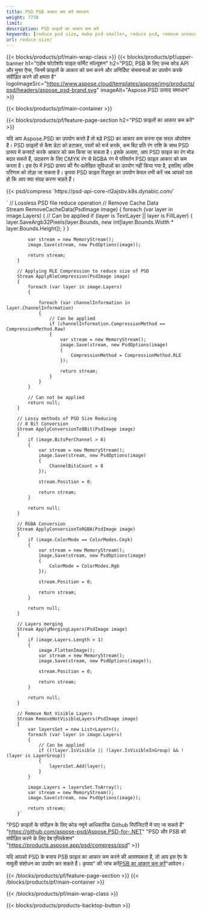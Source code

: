 ```yaml
---
title: PSD PSB आकार कम करें समाधान
weight: 7730
limit: 
description: PSD फ़ाइलों का आकार कम करें
keywords: [reduce psd size, make psd smaller, reduce psd, remove unnecessary psd data]
url: reduce-size/
---
```

{{< blocks/products/pf/main-wrap-class >}}
{{< blocks/products/pf/upper-banner h1="एडोब फोटोशॉप फाइल फॉर्मेट सॉल्यूशन" h2="PSD, PSB के लिए उच्च कोड API और मुफ्त ऐप्स, जिनमें फ़ाइलों के आकार को कम करने और अनिर्दिष्ट संभावनाओं का उपयोग करके संपीड़ित करने की क्षमता है" logoImageSrc="https://www.aspose.cloud/templates/aspose/img/products/psd/headers/aspose_psd-brand.svg" imageAlt="Aspose.PSD उत्पाद समाधान" >}}

{{< blocks/products/pf/main-container >}}

{{< blocks/products/pf/feature-page-section h2="PSD फ़ाइलों का आकार कम करें" >}}

<p>यदि आप Aspose.PSD का उपयोग करते हैं तो बड़े PSD का आकार कम करना एक सरल ऑपरेशन है। PSD फ़ाइलों से कैश डेटा को हटाकर, परतों को मर्ज करके, कम बिट प्रति रंग राशि के साथ PSD प्रारूप में कनवर्ट करके आकार को कम किया जा सकता है। इसके अलावा, आप PSD फ़ाइल का रंग मोड बदल सकते हैं, उदाहरण के लिए CMYK रंग से RGBA रंग में परिवर्तन PSD फ़ाइल आकार को कम करता है। इस ऐप में PSD प्रारूप की गैर-प्रलेखित सुविधाओं का उपयोग नहीं किया गया है, इसलिए अंतिम परिणाम को तोड़ा जा सकता है। कृपया PSD फ़ाइल रिड्यूस का उपयोग केवल तभी करें जब आपको पता हो कि आप क्या संग्रह करना चाहते हैं।</p>
{{< psd/compress `https://psd-api-core-rl2ajsbv.k8s.dynabic.com/` 

`        // Lossless PSD file reduce operation
        // Remove Cache Data			
        Stream RemoveCacheData(PsdImage image)
        {
            foreach (var layer in image.Layers)
            {
                // Can be applied
                if (layer is TextLayer || layer is FillLayer)
                {
                    layer.SaveArgb32Pixels(layer.Bounds, new int[layer.Bounds.Width * layer.Bounds.Height]);
                }
            }

            var stream = new MemoryStream();
            image.Save(stream, new PsdOptions(image));

            return stream;
        }

        // Applying RLE Compression to reduce size of PSD
        Stream ApplyRleCompression(PsdImage image)
        {
            foreach (var layer in image.Layers)
            {

                foreach (var channelInformation in layer.ChannelInformation)
                {
                    // Can be applied
                    if (channelInformation.CompressionMethod == CompressionMethod.Raw)
                    {
                        var stream = new MemoryStream();
                        image.Save(stream, new PsdOptions(image)
                        {
                            CompressionMethod = CompressionMethod.RLE
                        });

                        return stream;
                    }
                }
            }

            // Can not be applied
            return null;
        }

        // Lossy methods of PSD Size Reducing
        // 8 Bit Conversion
        Stream ApplyConversionTo8Bit(PsdImage image)
        {
            if (image.BitsPerChannel > 8)
            {
                var stream = new MemoryStream();
                image.Save(stream, new PsdOptions(image)
                {
                    ChannelBitsCount = 8
                });

                stream.Position = 0;

                return stream;
            }

            return null;
        }
       
        // RGBA Conversion
        Stream ApplyConversionToRGBA(PsdImage image)
        {
            if (image.ColorMode == ColorModes.Cmyk)
            {
                var stream = new MemoryStream();
                image.Save(stream, new PsdOptions(image)
                {
                    ColorMode = ColorModes.Rgb
                });

                stream.Position = 0;

                return stream;
            }

            return null;
        }

        // Layers merging
        Stream ApplyMergingLayers(PsdImage image)
        {
            if (image.Layers.Length > 1)
            {
                image.FlattenImage();
                var stream = new MemoryStream();
                image.Save(stream, new PsdOptions(image));

                stream.Position = 0;

                return stream;
            }

            return null;
        }

        // Remove Not Visible Layers
        Stream RemoveNotVisibleLayers(PsdImage image)
        {
            var layersSet = new List<Layer>();
            foreach (var layer in image.Layers)
            {
                // Can be applied
                if ((!layer.IsVisible || !layer.IsVisibleInGroup) && !(layer is LayerGroup))
                {
                    layersSet.Add(layer);
                }
            }

            image.Layers = layersSet.ToArray();
            var stream = new MemoryStream();
            image.Save(stream, new PsdOptions(image));

            return stream;
        }` 
"PSD फ़ाइलों के संपीड़न के लिए कोड नमूने आधिकारिक Github रिपॉजिटरी में पाए जा सकते हैं"  "https://github.com/aspose-psd/Aspose.PSD-for-.NET" 
"PSD और PSB को संपीड़ित करने के लिए वेब एप्लिकेशन" "https://products.aspose.app/psd/compress/psd" >}}
<p>यदि आपको PSD के बजाय PSB फ़ाइल का आकार कम करने की आवश्यकता है, तो आप इस ऐप के मामूली संशोधन का उपयोग कर सकते हैं। कृपया” की जांच करें<a href="/psd/reduce-size/psb">PSB का आकार कम करें</a>“आवेदन।</p>
{{< /blocks/products/pf/feature-page-section >}}
{{< /blocks/products/pf/main-container >}}


{{< /blocks/products/pf/main-wrap-class >}}

{{< blocks/products/products-backtop-button >}}
